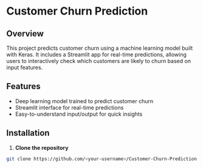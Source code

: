 # Customer Churn Prediction

## Overview
This project predicts customer churn using a machine learning model built with Keras. It includes a Streamlit app for real-time predictions, allowing users to interactively check which customers are likely to churn based on input features.

## Features
- Deep learning model trained to predict customer churn
- Streamlit interface for real-time predictions
- Easy-to-understand input/output for quick insights

## Installation

1. **Clone the repository**
```bash
git clone https://github.com/<your-username>/Customer-Churn-Prediction.git
